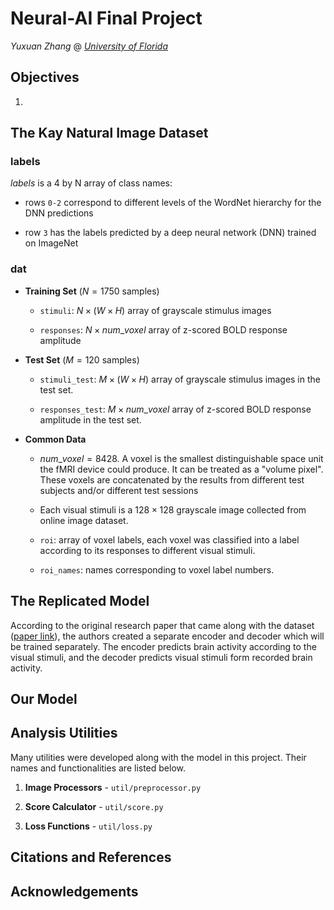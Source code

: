 # Neural-AI Final Project

_Yuxuan Zhang_ @ _[University of Florida](https://ufl.edu)_

## Objectives

1. 

## The Kay Natural Image Dataset

### labels

_labels_ is a 4 by N array of class names:

- rows `0-2` correspond to different levels of the WordNet hierarchy for the DNN predictions

- row `3` has the labels predicted by a deep neural network (DNN) trained on ImageNet

### dat

+ **Training Set** ($N = 1750$ samples)

	- `stimuli`: $N \times (W \times H)$ array of grayscale stimulus images

	- `responses`: $N \times num\_voxel$ array of z-scored BOLD response amplitude

+ **Test Set** ($M = 120$ samples)

	- `stimuli_test`: $M \times (W \times H)$ array of grayscale stimulus images in the test set.

	- `responses_test`:  $M \times num\_voxel$ array of z-scored BOLD response amplitude in the test set.

+ **Common Data**

	- $num\_voxel = 8428$. A voxel is the smallest distinguishable space unit the fMRI device could produce. It can be treated as a "volume pixel".
	These voxels are concatenated by the results from different test subjects and/or different test sessions

	- Each visual stimuli is a $128 \times 128$ grayscale image collected from online image dataset.

	- `roi`: array of voxel labels, each voxel was classified into a label according to its responses to different visual stimuli.

	- `roi_names`: names corresponding to voxel label numbers.

## The Replicated Model

According to the original research paper that came along with the dataset ([paper link](https://example.com)), the authors created a separate encoder and decoder which will be trained separately. The encoder predicts brain activity according to the visual stimuli, and the decoder predicts visual stimuli form recorded brain activity.

## Our Model



## Analysis Utilities

Many utilities were developed along with the model in this project. Their names and functionalities are listed below.

1. **Image Processors** - `util/preprocessor.py`

1. **Score Calculator** - `util/score.py`

1. **Loss Functions** - `util/loss.py`

## Citations and References

## Acknowledgements

